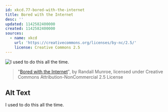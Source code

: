 ```yaml
---
id: xkcd.77-bored-with-the-internet
title: Bored with the Internet
desc: ''
updated: 1142582400000
created: 1142582400000
sources:
  - name: xkcd
    url: 'https://creativecommons.org/licenses/by-nc/2.5/'
    license: Creative Commons 2.5
---
```

![I used to do this all the time.](https://imgs.xkcd.com/comics/bored_with_the_internet.jpg)
> "[Bored with the Internet](https://xkcd.com/77/)", by Randall Munroe, licensed under Creative Commons Attribution-NonCommercial 2.5 License

## Alt Text
I used to do this all the time.
